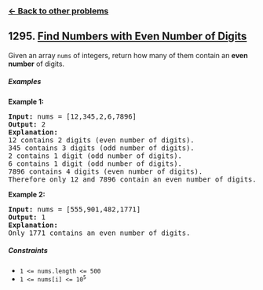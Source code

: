 ### [&#8592; Back to other problems](../../README.md)

## 1295. [Find Numbers with Even Number of Digits](https://leetcode.com/problems/find-numbers-with-even-number-of-digits/)

Given an array `nums` of integers, return how many of them contain an **even number** of digits.

##### Examples

**Example 1:**

<pre>
<b>Input:</b> nums = [12,345,2,6,7896]
<b>Output:</b> 2
<b>Explanation:</b> 
12 contains 2 digits (even number of digits). 
345 contains 3 digits (odd number of digits). 
2 contains 1 digit (odd number of digits). 
6 contains 1 digit (odd number of digits). 
7896 contains 4 digits (even number of digits). 
Therefore only 12 and 7896 contain an even number of digits.
</pre>

**Example 2:**

<pre>
<b>Input:</b> nums = [555,901,482,1771]
<b>Output:</b> 1
<b>Explanation:</b>
Only 1771 contains an even number of digits.
</pre>

##### Constraints

* <code>1 <= nums.length <= 500</code>
* <code>1 <= nums[i] <= 10<sup>5</sup></code>
